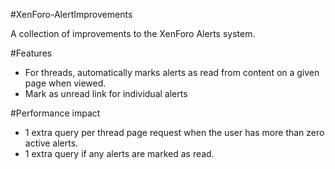 #XenForo-AlertImprovements

A collection of improvements to the XenForo Alerts system.

#Features
- For threads, automatically marks alerts as read from content on a given page when viewed.
- Mark as unread link for individual alerts

#Performance impact

- 1 extra query per thread page request when the user has more than zero active alerts.
- 1 extra query if any alerts are marked as read.
